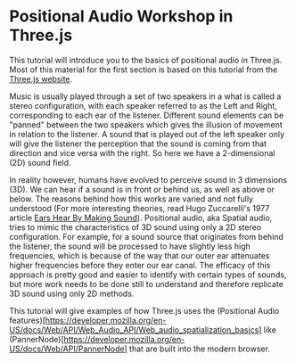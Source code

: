 # Positional Audio Workshop in Three.js

This tutorial will introduce you to the basics of positional audio in Three.js.  Most of this material for the first section is based on this tutorial from the [Three.js website](https://threejs.org/examples/webaudio_orientation.html).

Music is usually played through a set of two speakers in a what is called a stereo configuration, with each speaker referred to as the Left and Right, corresponding to each ear of the listener.  Different sound elements can be "panned" between the two speakers which gives the illusion of movement in relation to the listener.  A sound that is played out of the left speaker only will give the listener the perception that the sound is coming from that direction and vice versa with the right.  So here we have a 2-dimensional (2D) sound field.  

In reality however, humans have evolved to perceive sound in 3 dimensions (3D).  We can hear if a sound is in front or behind us, as well as above or below.  The reasons behind how this works are varied and not fully understood (For more interesting theories, read Hugo Zuccarelli's 1977 article [Ears Hear By Making Sound](https://books.google.com/books?id=YFjTMckHfuwC&lpg=PA438&ots=HR5y5ziMkE&dq=the%20ears%20hear%20by%20making%20sound%20zuccarelli&pg=PA438#v=onepage&q=the%20ears%20hear%20by%20making%20sound%20zuccarelli&f=false)).  Positional audio, aka Spatial audio,  tries to mimic the characteristics of 3D sound using only a 2D stereo configuration.  For example, for a sound source that originates from behind the listener, the sound will be processed to have slightly less high frequencies, which is because of the way that our outer ear attenuates higher frequencies before they enter our ear canal.  The efficacy of this approach is pretty good and easier to identify with certain types of sounds, but more work needs to be done still to understand and therefore replicate 3D sound using only 2D methods.  

This tutorial will give examples of how Three.js uses the (Positional Audio features)[https://developer.mozilla.org/en-US/docs/Web/API/Web_Audio_API/Web_audio_spatialization_basics] like (PannerNode)[https://developer.mozilla.org/en-US/docs/Web/API/PannerNode] that are built into the modern browser.    
